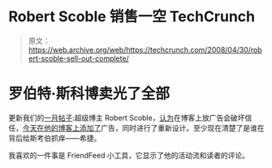 # Robert Scoble 销售一空 TechCrunch

> 原文：<https://web.archive.org/web/https://techcrunch.com/2008/04/30/robert-scoble-sell-out-complete/>

# 罗伯特·斯科博卖光了全部

更新我们的[一月帖子](https://web.archive.org/web/20230219180842/https://techcrunch.com/2008/01/25/scoble-sells-out/):超级博主 Robert Scoble，[认为](https://web.archive.org/web/20230219180842/http://scobleizer.com/2006/06/02/is-trust-evolving-blogger-asks/)在博客上放广告会破坏信任，[今天在他的博客上添加了](https://web.archive.org/web/20230219180842/http://scobleizer.com/2008/04/30/ive-redesigned/)广告，同时进行了重新设计。至少现在清楚了是谁在背后给斯考伯抓痒——希捷。

我喜欢的一件事是 FriendFeed 小工具，它显示了他的活动流和读者的评论。